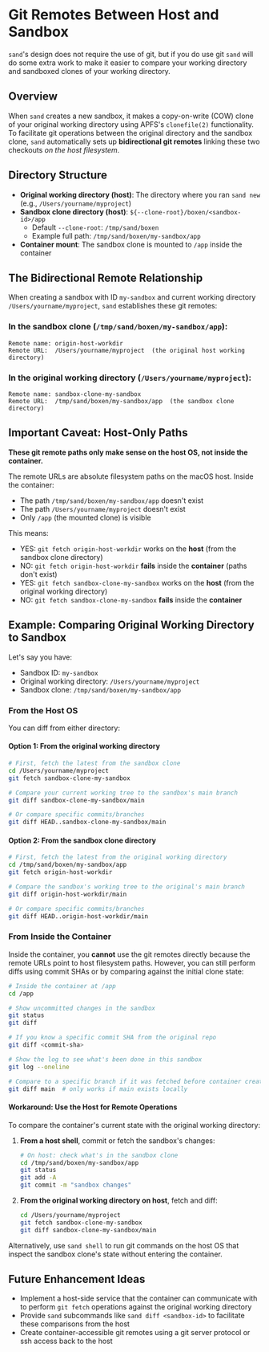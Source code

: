 # Git Remotes Between Host and Sandbox

`sand`'s design does not require the use of git, but if you do use git `sand` will do some extra work to make it easier to compare your working directory and sandboxed clones of your working directory.

## Overview

When `sand` creates a new sandbox, it makes a copy-on-write (COW) clone of your original working directory using APFS's `clonefile(2)` functionality. To facilitate git operations between the original directory and the sandbox clone, `sand` automatically sets up **bidirectional git remotes** linking these two checkouts _on the host filesystem_.

## Directory Structure

- **Original working directory (host)**: The directory where you ran `sand new` (e.g., `/Users/yourname/myproject`)
- **Sandbox clone directory (host)**: `${--clone-root}/boxen/<sandbox-id>/app`
  - Default `--clone-root`: `/tmp/sand/boxen`
  - Example full path: `/tmp/sand/boxen/my-sandbox/app`
- **Container mount**: The sandbox clone is mounted to `/app` inside the container

## The Bidirectional Remote Relationship

When creating a sandbox with ID `my-sandbox` and current working directory `/Users/yourname/myproject`, `sand` establishes these git remotes:

### In the sandbox clone (`/tmp/sand/boxen/my-sandbox/app`):
```
Remote name: origin-host-workdir
Remote URL:  /Users/yourname/myproject  (the original host working directory)
```

### In the original working directory (`/Users/yourname/myproject`):
```
Remote name: sandbox-clone-my-sandbox
Remote URL:  /tmp/sand/boxen/my-sandbox/app  (the sandbox clone directory)
```

## Important Caveat: Host-Only Paths

**These git remote paths only make sense on the host OS, not inside the container.**

The remote URLs are absolute filesystem paths on the macOS host. Inside the container:
- The path `/tmp/sand/boxen/my-sandbox/app` doesn't exist
- The path `/Users/yourname/myproject` doesn't exist
- Only `/app` (the mounted clone) is visible

This means:
- YES: `git fetch origin-host-workdir` works on the **host** (from the sandbox clone directory)
- NO: `git fetch origin-host-workdir` **fails** inside the **container** (paths don't exist)
- YES: `git fetch sandbox-clone-my-sandbox` works on the **host** (from the original working directory)
- NO: `git fetch sandbox-clone-my-sandbox` **fails** inside the **container**

## Example: Comparing Original Working Directory to Sandbox

Let's say you have:
- Sandbox ID: `my-sandbox`
- Original working directory: `/Users/yourname/myproject`
- Sandbox clone: `/tmp/sand/boxen/my-sandbox/app`

### From the Host OS

You can diff from either directory:

#### Option 1: From the original working directory
```sh
# First, fetch the latest from the sandbox clone
cd /Users/yourname/myproject
git fetch sandbox-clone-my-sandbox

# Compare your current working tree to the sandbox's main branch
git diff sandbox-clone-my-sandbox/main

# Or compare specific commits/branches
git diff HEAD..sandbox-clone-my-sandbox/main
```

#### Option 2: From the sandbox clone directory
```sh
# First, fetch the latest from the original working directory
cd /tmp/sand/boxen/my-sandbox/app
git fetch origin-host-workdir

# Compare the sandbox's working tree to the original's main branch
git diff origin-host-workdir/main

# Or compare specific commits/branches
git diff HEAD..origin-host-workdir/main
```

### From Inside the Container

Inside the container, you **cannot** use the git remotes directly because the remote URLs point to host filesystem paths. However, you can still perform diffs using commit SHAs or by comparing against the initial clone state:

```sh
# Inside the container at /app
cd /app

# Show uncommitted changes in the sandbox
git status
git diff

# If you know a specific commit SHA from the original repo
git diff <commit-sha>

# Show the log to see what's been done in this sandbox
git log --oneline

# Compare to a specific branch if it was fetched before container creation
git diff main  # only works if main exists locally
```

#### Workaround: Use the Host for Remote Operations

To compare the container's current state with the original working directory:

1. **From a host shell**, commit or fetch the sandbox's changes:
   ```sh
   # On host: check what's in the sandbox clone
   cd /tmp/sand/boxen/my-sandbox/app
   git status
   git add -A
   git commit -m "sandbox changes"
   ```

2. **From the original working directory on host**, fetch and diff:
   ```sh
   cd /Users/yourname/myproject
   git fetch sandbox-clone-my-sandbox
   git diff sandbox-clone-my-sandbox/main
   ```

Alternatively, use `sand shell` to run git commands on the host OS that inspect the sandbox clone's state without entering the container.

## Future Enhancement Ideas

- Implement a host-side service that the container can communicate with to perform `git fetch` operations against the original working directory
- Provide `sand` subcommands like `sand diff <sandbox-id>` to facilitate these comparisons from the host
- Create container-accessible git remotes using a git server protocol or ssh access back to the host